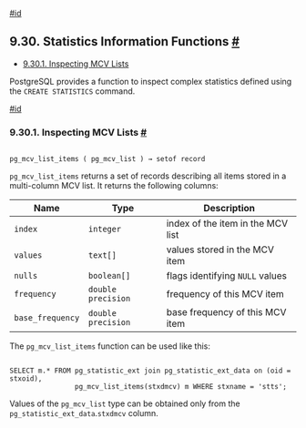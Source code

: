 [#id](#FUNCTIONS-STATISTICS)

## 9.30. Statistics Information Functions [#](#FUNCTIONS-STATISTICS)

* [9.30.1. Inspecting MCV Lists](functions-statistics#FUNCTIONS-STATISTICS-MCV)



PostgreSQL provides a function to inspect complex statistics defined using the `CREATE STATISTICS` command.

[#id](#FUNCTIONS-STATISTICS-MCV)

### 9.30.1. Inspecting MCV Lists [#](#FUNCTIONS-STATISTICS-MCV)



```

pg_mcv_list_items ( pg_mcv_list ) → setof record
```

`pg_mcv_list_items` returns a set of records describing all items stored in a multi-column MCV list. It returns the following columns:

| Name             | Type               | Description                       |
| ---------------- | ------------------ | --------------------------------- |
| `index`          | `integer`          | index of the item in the MCV list |
| `values`         | `text[]`           | values stored in the MCV item     |
| `nulls`          | `boolean[]`        | flags identifying `NULL` values   |
| `frequency`      | `double precision` | frequency of this MCV item        |
| `base_frequency` | `double precision` | base frequency of this MCV item   |

The `pg_mcv_list_items` function can be used like this:

```

SELECT m.* FROM pg_statistic_ext join pg_statistic_ext_data on (oid = stxoid),
                pg_mcv_list_items(stxdmcv) m WHERE stxname = 'stts';
```

Values of the `pg_mcv_list` type can be obtained only from the `pg_statistic_ext_data`.`stxdmcv` column.